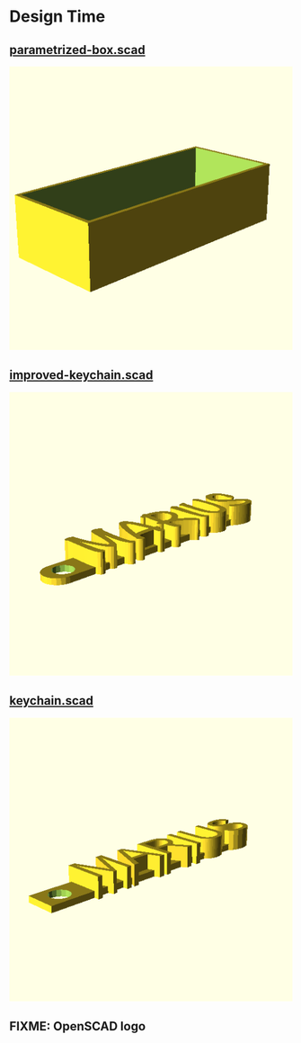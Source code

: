 # Design Time

## [parametrized-box.scad](parametrized-box.scad)

![parametrized-box](screenshots/parametrized-box.png)

## [improved-keychain.scad](improved-keychain.scad)

![improved-keychain](screenshots/improved-keychain.png)

## [keychain.scad](keychain.scad)

![keychain](screenshots/keychain.png)

## FIXME: OpenSCAD logo
